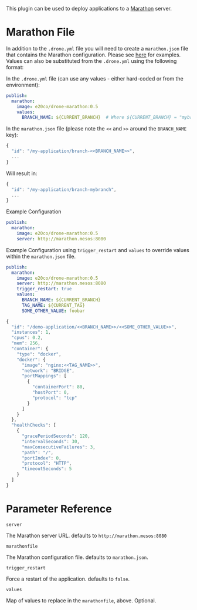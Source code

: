 This plugin can be used to deploy applications to a [Marathon](https://mesosphere.github.io/marathon/) server.

# Marathon File

In addition to the `.drone.yml` file you will need to create a `marathon.json` file that contains the Marathon configuration.  Please see [here](https://github.com/mesosphere/marathon/tree/master/examples) for examples. Values can also be substituted from the `.drone.yml` using the following format:

In the `.drone.yml` file (can use any values - either hard-coded or from the environment):

```yaml
publish:
  marathon:
    image: e20co/drone-marathon:0.5
    values:
      BRANCH_NAME: ${CURRENT_BRANCH}  # Where ${CURRENT_BRANCH} = "mybranch"
```

In the `marathon.json` file (please note the `<<` and `>>` around the `BRANCH_NAME` key):

```js
{
  "id": "/my-application/branch-<<BRANCH_NAME>>",
  ...
}
```

Will result in:

```js
{
  "id": "/my-application/branch-mybranch",
  ...
}
```

Example Configuration

```yaml
publish:
  marathon:
    image: e20co/drone-marathon:0.5
    server: http://marathon.mesos:8080
```

Example Configuration using `trigger_restart` and `values` to override values within the `marathon.json` file.

```yaml
publish:
  marathon:
    image: e20co/drone-marathon:0.5
    server: http://marathon.mesos:8080
    trigger_restart: true
    values:
      BRANCH_NAME: ${CURRENT_BRANCH}
      TAG_NAME: ${CURRENT_TAG}
      SOME_OTHER_VALUE: foobar
```

```js
{
  "id": "/demo-application/<<BRANCH_NAME>>/<<SOME_OTHER_VALUE>>",
  "instances": 1,
  "cpus": 0.2,
  "mem": 256,
  "container": {
    "type": "docker",
    "docker": {
      "image": "nginx:<<TAG_NAME>>",
      "network": "BRIDGE",
      "portMappings": [
        {
          "containerPort": 80,
          "hostPort": 0,
          "protocol": "tcp"
        }
      ]
    }
  },
  "healthChecks": [
    {
      "gracePeriodSeconds": 120,
      "intervalSeconds": 30,
      "maxConsecutiveFailures": 3,
      "path": "/",
      "portIndex": 0,
      "protocol": "HTTP",
      "timeoutSeconds": 5
    }
  ]
}
```

# Parameter Reference

`server`

The Marathon server URL. defaults to `http://marathon.mesos:8080`

`marathonfile`

The Marathon configuration file. defaults to `marathon.json`.

`trigger_restart`

Force a restart of the application. defaults to `false`.

`values`

Map of values to replace in the `marathonfile`, above.  Optional.
